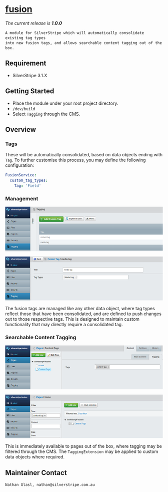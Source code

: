 # [fusion](https://packagist.org/packages/nglasl/silverstripe-fusion)

_The current release is **1.0.0**_

	A module for SilverStripe which will automatically consolidate existing tag types
	into new fusion tags, and allows searchable content tagging out of the box.

## Requirement

* SilverStripe 3.1.X

## Getting Started

* Place the module under your root project directory.
* `/dev/build`
* Select `Tagging` through the CMS.

## Overview

### Tags

These will be automatically consolidated, based on data objects ending with `Tag`. To further customise this process, you may define the following configuration:

```yaml
FusionService:
  custom_tag_types:
    Tag: 'Field'
```

### Management

![management](images/fusion-management.png)

![tag](images/fusion-tag.png)

The fusion tags are managed like any other data object, where tag types reflect those that have been consolidated, and are defined to push changes out to those respective tags. This is designed to maintain custom functionality that may directly require a consolidated tag.

### Searchable Content Tagging

![tagging](images/fusion-tagging.png)

![search](images/fusion-search.png)

This is immediately available to pages out of the box, where tagging may be filtered through the CMS. The `TaggingExtension` may be applied to custom data objects where required.

## Maintainer Contact

	Nathan Glasl, nathan@silverstripe.com.au
